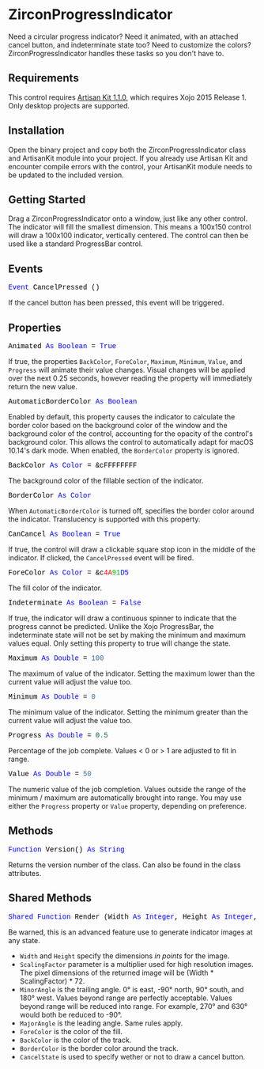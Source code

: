 # ZirconProgressIndicator

Need a circular progress indicator? Need it animated, with an attached cancel button, and indeterminate state too? Need to customize the colors? ZirconProgressIndicator handles these tasks so you don't have to.

## Requirements

This control requires [Artisan Kit 1.1.0](https://github.com/thommcgrath/ArtisanKit/releases/), which requires Xojo 2015 Release 1. Only desktop projects are supported.

## Installation

Open the binary project and copy both the ZirconProgressIndicator class and ArtisanKit module into your project. If you already use Artisan Kit and encounter compile errors with the control, your ArtisanKit module needs to be updated to the included version.

## Getting Started

Drag a ZirconProgressIndicator onto a window, just like any other control. The indicator will fill the smallest dimension. This means a 100x150 control will draw a 100x100 indicator, vertically centered. The control can then be used like a standard ProgressBar control.

## Events

<pre id="event.cancelpressed"><span style="font-family: 'source-code-pro', 'menlo', 'courier', monospace; color: #000000;"><span style="color: #0000FF;">Event</span> CancelPressed ()</span></pre>
If the cancel button has been pressed, this event will be triggered.

## Properties

<pre id="property.animated"><span style="font-family: 'source-code-pro', 'menlo', 'courier', monospace; color: #000000;">Animated <span style="color: #0000FF;">As</span> <span style="color: #0000FF;">Boolean</span> = <span style="color: #0000FF;">True</span></span></pre>
If true, the properties `BackColor`, `ForeColor`, `Maximum`, `Minimum`, `Value`, and `Progress` will animate their value changes. Visual changes will be applied over the next 0.25 seconds, however reading the property will immediately return the new value.

<pre id="property.automaticbordercolor"><span style="font-family: 'source-code-pro', 'menlo', 'courier', monospace; color: #000000;">AutomaticBorderColor <span style="color: #0000FF;">As</span> <span style="color: #0000FF;">Boolean</span></span></pre>
Enabled by default, this property causes the indicator to calculate the border color based on the background color of the window and the background color of the control, accounting for the opacity of the control's background color. This allows the control to automatically adapt for macOS 10.14's dark mode. When enabled, the `BorderColor` property is ignored.

<pre id="property.backcolor"><span style="font-family: 'source-code-pro', 'menlo', 'courier', monospace; color: #000000;">BackColor <span style="color: #0000FF;">As</span> <span style="color: #0000FF;">Color</span> = &amp;cFFFFFFFF</span></pre>
The background color of the fillable section of the indicator.

<pre id="property.bordercolor"><span style="font-family: 'source-code-pro', 'menlo', 'courier', monospace; color: #000000;">BorderColor <span style="color: #0000FF;">As</span> <span style="color: #0000FF;">Color</span></span></pre>
When `AutomaticBorderColor` is turned off, specifies the border color around the indicator. Translucency is supported with this property.

<pre id="property.cancancel"><span style="font-family: 'source-code-pro', 'menlo', 'courier', monospace; color: #000000;">CanCancel <span style="color: #0000FF;">As</span> <span style="color: #0000FF;">Boolean</span> = <span style="color: #0000FF;">True</span></span></pre>
If true, the control will draw a clickable square stop icon in the middle of the indicator. If clicked, the `CancelPressed` event will be fired.

<pre id="property.forecolor"><span style="font-family: 'source-code-pro', 'menlo', 'courier', monospace; color: #000000;">ForeColor <span style="color: #0000FF;">As</span> <span style="color: #0000FF;">Color</span> = &amp;c<span style="color: #FF0000;">4A</span><span style="color: #00BB00;">91</span><span style="color: #0000FF;">D5</span></span></pre>
The fill color of the indicator.

<pre id="property.indeterminate"><span style="font-family: 'source-code-pro', 'menlo', 'courier', monospace; color: #000000;">Indeterminate <span style="color: #0000FF;">As</span> <span style="color: #0000FF;">Boolean</span> = <span style="color: #0000FF;">False</span></span></pre>
If true, the indicator will draw a continuous spinner to indicate that the progress cannot be predicted. Unlike the Xojo ProgressBar, the indeterminate state will not be set by making the minimum and maximum values equal. Only setting this property to true will change the state.

<pre id"property.maximum"><span style="font-family: 'source-code-pro', 'menlo', 'courier', monospace; color: #000000;">Maximum <span style="color: #0000FF;">As</span> <span style="color: #0000FF;">Double</span> = <span style="color: #336698;">100</span></span></pre>
The maximum of value of the indicator. Setting the maximum lower than the current value will adjust the value too.

<pre id="property.minimum"><span style="font-family: 'source-code-pro', 'menlo', 'courier', monospace; color: #000000;">Minimum <span style="color: #0000FF;">As</span> <span style="color: #0000FF;">Double</span> = <span style="color: #336698;">0</span></span></pre>
The minimum value of the indicator. Setting the minimum greater than the current value will adjust the value too.

<pre id="property.progress"><span style="font-family: 'source-code-pro', 'menlo', 'courier', monospace; color: #000000;">Progress <span style="color: #0000FF;">As</span> <span style="color: #0000FF;">Double</span> = <span style="color: #006633;">0.5</span></span></pre>
Percentage of the job complete. Values < 0 or > 1 are adjusted to fit in range.

<pre id="property.value"><span style="font-family: 'source-code-pro', 'menlo', 'courier', monospace; color: #000000;">Value <span style="color: #0000FF;">As</span> <span style="color: #0000FF;">Double</span> = <span style="color: #336698;">50</span></span></pre>
The numeric value of the job completion. Values outside the range of the minimum / maximum are automatically brought into range. You may use either the `Progress` property or `Value` property, depending on preference.

## Methods

<pre id="method.version"><span style="font-family: 'source-code-pro', 'menlo', 'courier', monospace; color: #000000;"><span style="color: #0000FF;">Function</span> Version() <span style="color: #0000FF;">As</span> <span style="color: #0000FF;">String</span></span></pre>
Returns the version number of the class. Can also be found in the class attributes.

## Shared Methods

<pre id="method.render"><span style="font-family: 'source-code-pro', 'menlo', 'courier', monospace; color: #000000;"><span style="color: #0000FF;">Shared</span> <span style="color: #0000FF;">Function</span> Render (Width <span style="color: #0000FF;">As</span> <span style="color: #0000FF;">Integer</span>, Height <span style="color: #0000FF;">As</span> <span style="color: #0000FF;">Integer</span>, ScalingFactor <span style="color: #0000FF;">As</span> <span style="color: #0000FF;">Double</span>, MinorAngle <span style="color: #0000FF;">As</span> <span style="color: #0000FF;">Double</span>, MajorAngle <span style="color: #0000FF;">As</span> <span style="color: #0000FF;">Double</span>, ForeColor <span style="color: #0000FF;">As</span> <span style="color: #0000FF;">Color</span>, BackColor <span style="color: #0000FF;">As</span> <span style="color: #0000FF;">Color</span>, BorderColor <span style="color: #0000FF;">As</span> <span style="color: #0000FF;">Color</span>, CancelState <span style="color: #0000FF;">As</span> ZirconProgressIndicator.CancelStates) <span style="color: #0000FF;">As</span> Picture</span></pre>
Be warned, this is an advanced feature use to generate indicator images at any state.

- `Width` and `Height` specify the dimensions _in points_ for the image.
- `ScalingFactor` parameter is a multiplier used for high resolution images. The pixel dimensions of the returned image will be (Width * ScalingFactor) * 72.
- `MinorAngle` is the trailing angle. 0° is east, -90° north, 90° south, and 180° west. Values beyond range are perfectly acceptable. Values beyond range will be reduced into range. For example, 270° and 630° would both be reduced to -90°.
- `MajorAngle` is the leading angle. Same rules apply.
- `ForeColor` is the color of the fill.
- `BackColor` is the color of the track.
- `BorderColor` is the border color around the track.
- `CancelState` is used to specify wether or not to draw a cancel button.